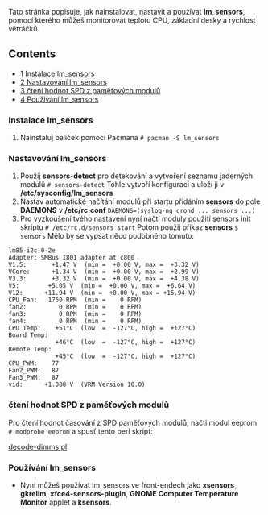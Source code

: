 Tato stránka popisuje, jak nainstalovat, nastavit a používat **lm_sensors**, pomocí kterého můžeš monitorovat teplotu CPU, základní desky a rychlost větráčků.

## Contents

*   [1 Instalace lm_sensors](#Instalace_lm_sensors)
*   [2 Nastavování lm_sensors](#Nastavov.C3.A1n.C3.AD_lm_sensors)
*   [3 čtení hodnot SPD z paměťových modulů](#.C4.8Dten.C3.AD_hodnot_SPD_z_pam.C4.9B.C5.A5ov.C3.BDch_modul.C5.AF)
*   [4 Používání lm_sensors](#Pou.C5.BE.C3.ADv.C3.A1n.C3.AD_lm_sensors)

### Instalace lm_sensors

1.  Nainstaluj balíček pomocí Pacmana
     `# pacman -S lm_sensors` 

### Nastavování lm_sensors

1.  Použij **sensors-detect** pro detekování a vytvoření seznamu jaderných modulů
     `# sensors-detect` Tohle vytvoří konfiguraci a uloží ji v **/etc/sysconfig/lm_sensors**
2.  Nastav automatické načítání modulů při startu přidáním **sensors** do pole **DAEMONS** v **/etc/rc.conf** `DAEMONS=(syslog-ng crond ... sensors ...)` 
3.  Pro vyzkoušení tvého nastavení nyní načti moduly použití sensors init skriptu `# /etc/rc.d/sensors start` Potom použij příkaz **sensors** `$ sensors` Mělo by se vypsat něco podobného tomuto:

```
lm85-i2c-0-2e
Adapter: SMBus I801 adapter at c800
V1.5:       +1.47 V  (min =  +0.00 V, max =  +3.32 V)
VCore:      +1.34 V  (min =  +0.00 V, max =  +2.99 V)
V3.3:       +3.32 V  (min =  +0.00 V, max =  +4.38 V)
V5:        +5.05 V  (min =  +0.00 V, max =  +6.64 V)
V12:      +11.94 V  (min =  +0.00 V, max = +15.94 V)
CPU_Fan:   1760 RPM  (min =    0 RPM)
fan2:         0 RPM  (min =    0 RPM)
fan3:         0 RPM  (min =    0 RPM)
fan4:         0 RPM  (min =    0 RPM)
CPU Temp:    +51°C  (low  =  -127°C, high =  +127°C)
Board Temp:
             +46°C  (low  =  -127°C, high =  +127°C)
Remote Temp:
             +45°C  (low  =  -127°C, high =  +127°C)
CPU_PWM:    77
Fan2_PWM:   87
Fan3_PWM:   87
vid:      +1.088 V  (VRM Version 10.0)

```

### čtení hodnot SPD z paměťových modulů

Pro čtení hodnot časování z SPD paměťových modulů, načti modul eeprom `# modprobe eeprom` a spusť tento perl skript:

[decode-dimms.pl](http://www.lm-sensors.org/browser/lm-sensors/trunk/prog/eeprom/decode-dimms.pl)

### Používání lm_sensors

*   Nyní můžeš používat lm_sensors ve front-endech jako **xsensors**, **gkrellm**, **xfce4-sensors-plugin**, **GNOME Computer Temperature Monitor** applet a **ksensors**.